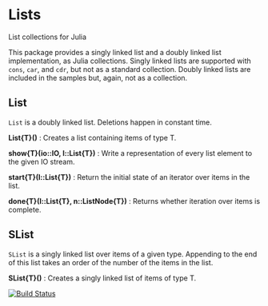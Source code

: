 # Lists

List collections for Julia

This package provides a singly linked list and a doubly linked list
implementation, as Julia collections. Singly linked lists are
supported with `cons`, `car`, and `cdr`, but not as a standard
collection. Doubly linked lists are included in the samples but,
again, not as a collection.

## List

`List` is a doubly linked list. Deletions happen in constant time.

**List{T}()**
:    Creates a list containing items of type T.

**show{T}(io::IO, l::List{T})**
:    Write a representation of every list element to the given IO stream.

**start{T}(l::List{T})**
:    Return the initial state of an iterator over items in the list.

**done{T}(l::List{T}, n::ListNode{T})**
:    Returns whether iteration over items is complete.

## SList

`SList` is a singly linked list over items of a given type.
Appending to the end of this list takes an order of the number of
the items in the list.

**SList{T}()**
:   Creates a singly linked list of items of type T.


[![Build Status](https://travis-ci.org/adolgert/Lists.jl.svg?branch=master)](https://travis-ci.org/adolgert/Lists.jl)

